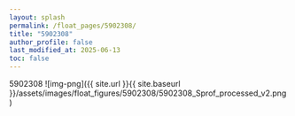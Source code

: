 ```yaml
---
layout: splash
permalink: /float_pages/5902308/
title: "5902308"
author_profile: false
last_modified_at: 2025-06-13
toc: false
---
```

 
5902308
![img-png]({{ site.url }}{{ site.baseurl }}/assets/images/float_figures/5902308/5902308_Sprof_processed_v2.png)